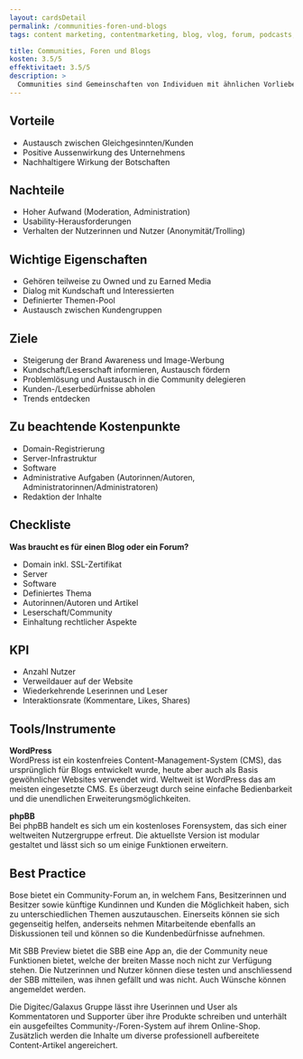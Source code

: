 ```yaml
---
layout: cardsDetail
permalink: /communities-foren-und-blogs
tags: content marketing, contentmarketing, blog, vlog, forum, podcasts, alle

title: Communities, Foren und Blogs
kosten: 3.5/5
effektivitaet: 3.5/5
description: >
  Communities sind Gemeinschaften von Individuen mit ähnlichen Vorlieben und Problemen, die sich auf Blogs und Foren untereinander austauschen. Während bei Blogs die Kommunikation von der schreibenden Person in Richtung Leserschaft stattfindet, sind Foren darauf ausgelegt, dass die Kommunikation in beide Richtungen stattfindet. Die Kundschaft bzw. Leserschaft kann sich so selbständig informieren und ggf. Hilfe einholen. In Foren regulieren die Administratoren den Informationsfluss und überprüfen die Inhalte sowie das Nutzungsverhalten. Bei Blogs liegt die Regulation hingegen bei der Redaktion. Beides eignet sich gut für die Betreibung von Content-Marketing und Online-PR.
---
```


## Vorteile

- Austausch zwischen Gleichgesinnten/Kunden
- Positive Aussenwirkung des Unternehmens
- Nachhaltigere Wirkung der Botschaften

## Nachteile

- Hoher Aufwand (Moderation, Administration)
- Usability-Herausforderungen
- Verhalten der Nutzerinnen und Nutzer (Anonymität/Trolling)

## Wichtige Eigenschaften

- Gehören teilweise zu Owned und zu Earned Media
- Dialog mit Kundschaft und Interessierten
- Definierter Themen-Pool
- Austausch zwischen Kundengruppen

## Ziele

- Steigerung der Brand Awareness und Image-Werbung
- Kundschaft/Leserschaft informieren, Austausch fördern
- Problemlösung und Austausch in die Community delegieren
- Kunden-/Leserbedürfnisse abholen
- Trends entdecken

## Zu beachtende Kostenpunkte

- Domain-Registrierung
- Server-Infrastruktur
- Software
- Administrative Aufgaben (Autorinnen/Autoren, Administratorinnen/Administratoren)
- Redaktion der Inhalte

## Checkliste

**Was braucht es für einen Blog oder ein Forum?**

- Domain inkl. SSL-Zertifikat
- Server
- Software
- Definiertes Thema
- Autorinnen/Autoren und Artikel
- Leserschaft/Community
- Einhaltung rechtlicher Aspekte

## KPI

- Anzahl Nutzer
- Verweildauer auf der Website
- Wiederkehrende Leserinnen und Leser
- Interaktionsrate (Kommentare, Likes, Shares)

## Tools/Instrumente

**WordPress**  
WordPress ist ein kostenfreies Content-Management-System (CMS), das ursprünglich für Blogs entwickelt wurde, heute aber auch als Basis gewöhnlicher Websites verwendet wird. Weltweit ist WordPress das am meisten eingesetzte CMS. Es überzeugt durch seine einfache Bedienbarkeit und die unendlichen Erweiterungsmöglichkeiten.

**phpBB**  
Bei phpBB handelt es sich um ein kostenloses Forensystem, das sich einer weltweiten Nutzergruppe erfreut. Die aktuellste Version ist modular gestaltet und lässt sich so um einige Funktionen erweitern.

## Best Practice

Bose bietet ein Community-Forum an, in welchem Fans, Besitzerinnen und Besitzer sowie künftige Kundinnen und Kunden die Möglichkeit haben, sich zu unterschiedlichen Themen auszutauschen. Einerseits können sie sich gegenseitig helfen, anderseits nehmen Mitarbeitende ebenfalls an Diskussionen teil und können so die Kundenbedürfnisse aufnehmen.

Mit SBB Preview bietet die SBB eine App an, die der Community neue Funktionen bietet, welche der breiten Masse noch nicht zur Verfügung stehen. Die Nutzerinnen und Nutzer können diese testen und anschliessend der SBB mitteilen, was ihnen gefällt und was nicht. Auch Wünsche können angemeldet werden.

Die Digitec/Galaxus Gruppe lässt ihre Userinnen und User als Kommentatoren und Supporter über ihre Produkte schreiben und unterhält ein ausgefeiltes Community-/Foren-System auf ihrem Online-Shop. Zusätzlich werden die Inhalte um diverse professionell aufbereitete Content-Artikel angereichert.
